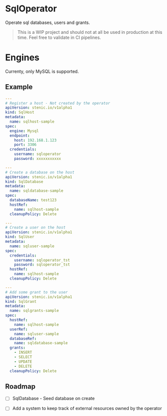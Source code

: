 # SqlOperator

Operate sql databases, users and grants.

> This is a WIP project and should not at all be used in production at this time.
> Feel free to validate in CI pipelines.

# Engines

Currenty, only MySQL is supported.

## Example

```yaml
---
# Register a host - Not created by the operator
apiVersion: stenic.io/v1alpha1
kind: SqlHost
metadata:
  name: sqlhost-sample
spec:
  engine: Mysql
  endpoint:
    host: 192.168.1.123
    port: 3306
  credentials:
    username: sqloperator
    password: xxxxxxxxxxx

---
# Create a database on the host
apiVersion: stenic.io/v1alpha1
kind: SqlDatabase
metadata:
  name: sqldatabase-sample
spec:
  databaseName: test123
  hostRef:
    name: sqlhost-sample
  cleanupPolicy: Delete

---
# Create a user on the host
apiVersion: stenic.io/v1alpha1
kind: SqlUser
metadata:
  name: sqluser-sample
spec:
  credentials:
    username: sqloperator_tst
    password: sqloperator_tst
  hostRef:
    name: sqlhost-sample
  cleanupPolicy: Delete

---
# Add some grant to the user
apiVersion: stenic.io/v1alpha1
kind: SqlGrant
metadata:
  name: sqlgrants-sample
spec:
  hostRef:
    name: sqlhost-sample
  userRef:
    name: sqluser-sample
  databaseRef:
    name: sqldatabase-sample
  grants:
    - INSERT
    - SELECT
    - UPDATE
    - DELETE
  cleanupPolicy: Delete
```

## Roadmap

 - [ ] SqlDatabase - Seed database on create
 - [ ] Add a system to keep track of external resources owned by the operator


